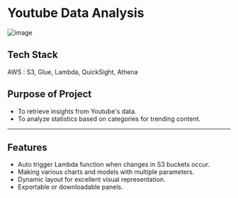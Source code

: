 
# Youtube Data Analysis

![image](https://github.com/user-attachments/assets/cdc3f4b5-694a-4c51-aac1-7f1c63809222)


## Tech Stack

AWS : S3, Glue, Lambda, QuickSight, Athena

## Purpose of Project
- To retrieve insights from Youtube's data.
- To analyze statistics based on categories for trending content.
---


## Features
- Auto trigger Lambda function when changes in S3 buckets occur.
- Making various charts and models with multiple parameters.
- Dynamic layout for excellent visual representation.
- Exportable or downloadable panels.
